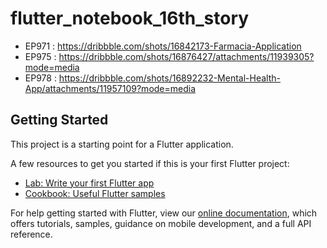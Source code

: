 # flutter_notebook_16th_story

- EP971 : https://dribbble.com/shots/16842173-Farmacia-Application
- EP975 : https://dribbble.com/shots/16876427/attachments/11939305?mode=media
- EP978 : https://dribbble.com/shots/16892232-Mental-Health-App/attachments/11957109?mode=media

## Getting Started

This project is a starting point for a Flutter application.

A few resources to get you started if this is your first Flutter project:

- [Lab: Write your first Flutter app](https://flutter.dev/docs/get-started/codelab)
- [Cookbook: Useful Flutter samples](https://flutter.dev/docs/cookbook)

For help getting started with Flutter, view our
[online documentation](https://flutter.dev/docs), which offers tutorials,
samples, guidance on mobile development, and a full API reference.
